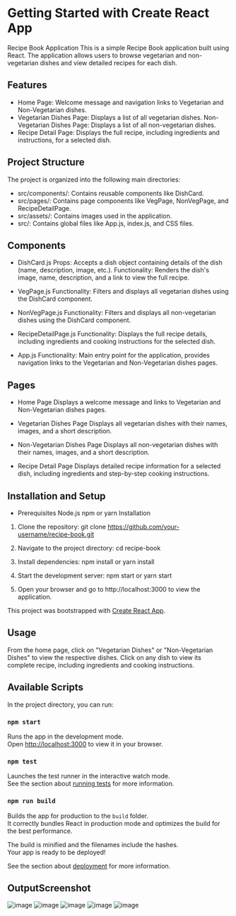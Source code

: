 # Getting Started with Create React App

Recipe Book Application
This is a simple Recipe Book application built using React. The application allows users to browse vegetarian and non-vegetarian dishes and view detailed recipes for each dish.

## Features

- Home Page: Welcome message and navigation links to Vegetarian and Non-Vegetarian dishes.
- Vegetarian Dishes Page: Displays a list of all vegetarian dishes.
Non-Vegetarian Dishes Page: Displays a list of all non-vegetarian dishes.
- Recipe Detail Page: Displays the full recipe, including ingredients and instructions, for a selected dish.

## Project Structure
The project is organized into the following main directories:
- src/components/: Contains reusable components like DishCard.
- src/pages/: Contains page components like VegPage, NonVegPage, and RecipeDetailPage.
- src/assets/: Contains images used in the application.
- src/: Contains global files like App.js, index.js, and CSS files.


## Components
- DishCard.js
Props: Accepts a dish object containing details of the dish (name, description, image, etc.).
Functionality: Renders the dish's image, name, description, and a link to view the full recipe.

- VegPage.js
Functionality: Filters and displays all vegetarian dishes using the DishCard component.

- NonVegPage.js
Functionality: Filters and displays all non-vegetarian dishes using the DishCard component.

- RecipeDetailPage.js
Functionality: Displays the full recipe details, including ingredients and cooking instructions for the selected dish.

- App.js
Functionality: Main entry point for the application, provides navigation links to the Vegetarian and Non-Vegetarian dishes pages.


## Pages
- Home Page
Displays a welcome message and links to Vegetarian and Non-Vegetarian dishes pages.

- Vegetarian Dishes Page
Displays all vegetarian dishes with their names, images, and a short description.

- Non-Vegetarian Dishes Page
Displays all non-vegetarian dishes with their names, images, and a short description.

- Recipe Detail Page
Displays detailed recipe information for a selected dish, including ingredients and step-by-step cooking instructions.

## Installation and Setup
- Prerequisites
 Node.js
 npm or yarn
Installation
1. Clone the repository:
git clone https://github.com/your-username/recipe-book.git

2. Navigate to the project directory:
cd recipe-book

3. Install dependencies:
npm install
or
yarn install

4. Start the development server:
npm start
or
yarn start

5. Open your browser and go to http://localhost:3000 to view the application.

This project was bootstrapped with [Create React App](https://github.com/facebook/create-react-app).

## Usage

From the home page, click on "Vegetarian Dishes" or "Non-Vegetarian Dishes" to view the respective dishes.
Click on any dish to view its complete recipe, including ingredients and cooking instructions.

## Available Scripts

In the project directory, you can run:

### `npm start`

Runs the app in the development mode.\
Open [http://localhost:3000](http://localhost:3000) to view it in your browser.



### `npm test`

Launches the test runner in the interactive watch mode.\
See the section about [running tests](https://facebook.github.io/create-react-app/docs/running-tests) for more information.

### `npm run build`

Builds the app for production to the `build` folder.\
It correctly bundles React in production mode and optimizes the build for the best performance.

The build is minified and the filenames include the hashes.\
Your app is ready to be deployed!

See the section about [deployment](https://facebook.github.io/create-react-app/docs/deployment) for more information.


## OutputScreenshot
![image](https://github.com/user-attachments/assets/811f8a3a-4b58-4c12-9c9a-db1f2ed649bd)
![image](https://github.com/user-attachments/assets/e9b2d232-185f-4f53-b878-c9f829a214f9)
![image](https://github.com/user-attachments/assets/957cd8e0-85e7-455a-bd3a-aee616a1df70)
![image](https://github.com/user-attachments/assets/b941e2a5-33d0-4555-b6ec-2a24678f56c5)
![image](https://github.com/user-attachments/assets/714ff5fd-bf9b-4714-8d13-bcb2a8318cf7)










